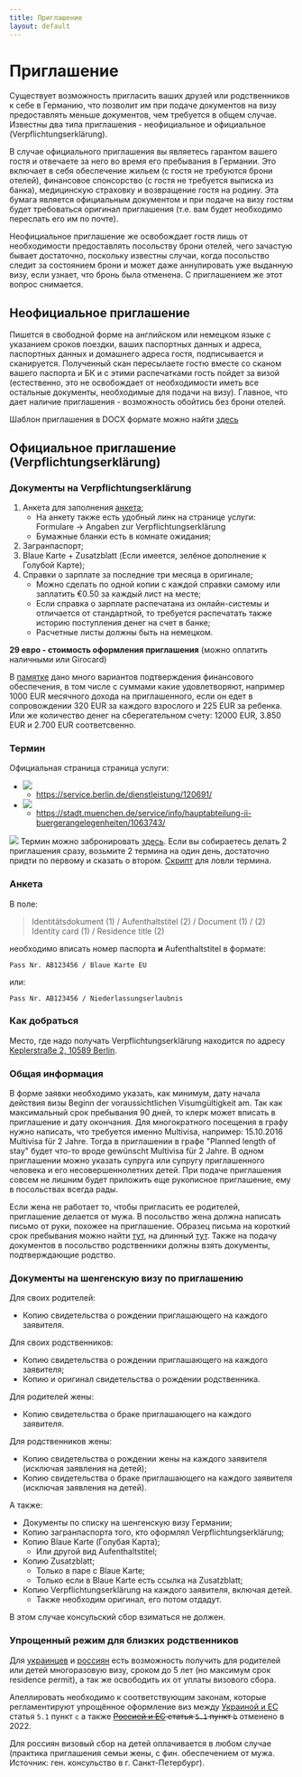 ```yaml
---
title: Приглашение
layout: default
---
```


# Приглашение

Существует возможность пригласить ваших друзей или родственников к себе в Германию, что позволит им при подаче документов на визу предоставлять меньше документов, чем требуется в общем случае. Известны два типа приглашения - неофициальное и официальное (Verpflichtungserklärung).

В случае официального приглашения вы являетесь гарантом вашего гостя и отвечаете за него во время его пребывания в Германии. Это включает в себя обеспечение жильем (с гостя не требуются брони отелей), финансовое спонсорство (с гостя не требуется выписка из банка), медицинскую страховку и возвращение гостя на родину. Эта бумага является официальным документом и при подаче на визу гостям будет требоваться оригинал приглашения (т.е. вам будет необходимо переслать его им по почте).

Неофициальное приглашение же освобождает гостя лишь от необходимости предоставлять посольству брони отелей, чего зачастую бывает достаточно, поскольку известны случаи, когда посольство следит за состоянием брони и может даже аннулировать уже выданную визу, если узнает, что бронь была отменена. С приглашением же этот вопрос снимается.


## Неофициальное приглашение

Пишется в свободной форме на английском или немецком языке с указанием сроков поездки, ваших паспортных данных и адреса, паспортных данных и домашнего адреса гостя, подписывается и сканируется. Полученный скан пересылаете гостю вместе со сканом вашего паспорта и БК и с этими распечатками гость пойдет за визой (естественно, это не освобождает от необходимости иметь все остальные документы, необходимые для подачи на визу). Главное, что дает наличие приглашения - возможность обойтись без брони отелей.

Шаблон приглашения в DOCX формате можно найти [здесь](files/Invitation_visa.docx)

## Официальное приглашение (Verpflichtungserklärung)

### Документы на Verpflichtungserklärung

1. Анкета для заполнения [анкета](https://www.berlin.de/formularverzeichnis/?formular=/labo/zentrale-einwohnerangelegenheiten/_assets/antrag_ve-25_5_18.pdf);
    * На анкету также есть удобный линк на странице услуги: Formulare -> Angaben zur Verpflichtungserklärung
    * Бумажные бланки есть в комнате ожидания;
2. Загранпаспорт;
3. Blaue Karte + Zusatzblatt (Если имеется, зелёное дополнение к Голубой Карте);
5. Справки о зарплате за последние три месяца в оригинале;
    * Можно сделать по одной копии с каждой справки самому или заплатить €0.50 за каждый лист на месте;
    * Если справка о зарплате распечатана из онлайн-системы и отличается от стандартной, то требуется распечатать также историю поступления денег на счет в банке;
    * Расчетные листы должны быть на немецком.

**29 евро - стоимость оформления приглашения** (можно оплатить наличными или Girocard)

В [памятке](https://www.berlin.de/labo/_assets/buergerdienste/flyer_fuer_verpflichtungserklaerungen.pdf) дано много вариантов подтверждения финансового обеспечения, в том числе с суммами какие удовлетворяют, например 1000 EUR месячного дохода на приглашенного, если он едет в сопровождении 320 EUR за каждого взрослого и 225 EUR за ребенка. Или же количество денег на сберегательном счету: 12000 EUR, 3.850 EUR и 2.700 EUR соответсвенно.

### Термин

Официальная страница страница услуги:
 * ![](files/be.png)
   * https://service.berlin.de/dienstleistung/120691/
 * ![](files/mu.png)
   * https://stadt.muenchen.de/service/info/hauptabteilung-ii-buergerangelegenheiten/1063743/

![](files/be.png) Термин можно забронировать [здесь](https://service.berlin.de/terminvereinbarung/termin/tag.php?termin=1&dienstleister=121918&anliegen[]=120691&herkunft=1).
Если вы собираетесь делать 2 приглашения сразу, возьмите 2 термина на один день, достаточно придти по первому и сказать о втором.
[Скрипт](https://gist.github.com/globalundo/b0e8f88f110cc54fdb71) для ловли термина.

### Анкета

В поле:

> Identitätsdokument (1) / Aufenthaltstitel (2) / Document (1) / (2) Identity card (1) / Residence title (2)

необходимо вписать номер паспорта **и** Aufenthaltstitel в формате:

`Pass Nr. AB123456 / Blaue Karte EU `

или:

`Pass Nr. AB123456 / Niederlassungserlaubnis`

### Как добраться

Место, где надо получать Verpflichtungserklärung находится по адресу [Keplerstraße 2, 10589 Berlin](https://goo.gl/maps/a4QvzS21Pefz8whz5).

### Общая информация

В форме заявки необходимо указать, как минимум, дату начала действия визы Beginn der voraussichtlichen Visumgültigkeit am.
Так как максимальный срок пребывания 90 дней, то клерк может вписать в приглашение и дату окончания. Для многократного посещения в графу нужно написать, что требуется именно Multivisa, например: 15.10.2016 Multivisa für 2 Jahre. Тогда в приглашении в графе "Planned length of stay" будет что-то вроде gewünscht Multivisa für 2 Jahre.
В одном приглашении можно указать супруга или супругу приглашенного человека и его несовершеннолетних детей.
При подаче приглашения совсем не лишним будет приложить еще рукописное приглашение, ему в посольствах всегда рады.

Если жена не работает то, чтобы пригласить ее родителей, приглашение делается от мужа. В посольство жена должна написать письмо от руки, похожее на приглашение. Образец письма на короткий срок пребывания можно найти [тут](https://github.com/ru-de/faq/blob/master/files/Einladung%20(short%20term).docx?raw=true), на длинный [тут](https://github.com/ru-de/faq/blob/master/files/Einladung%20(long%20term).docx?raw=true).
Также на подачу документов в посольство родственники должны взять документы, подтверждающие родство.

### Документы на шенгенскую визу по приглашению

Для своих родителей:
- Копию свидетельства о рождении приглашающего на каждого заявителя.

Для своих родственников:
- Копию свидетельства о рождении приглашающего на каждого заявителя;
- Копию и оригинал свидетельства о рождении родственника.

Для родителей жены:
- Копию свидетельства о браке приглашающего на каждого заявителя.

Для родственников жены:
- Копию свидетельства о рождении жены на каждого заявителя (исключая заявления на детей);
- Копию свидетельства о браке приглашающего на каждого заявителя (исключая заявления на детей).

А также:
- Документы по списку на шенгенскую визу Германии;
- Копию загранпаспорта того, кто оформлял Verpflichtungserklärung;
- Копию Blaue Karte (Голубая Карта);
  - Или другой вид Aufenthaltstitel;
- Копию Zusatzblatt;
  - Только в паре с Blaue Karte;
  - Только если в Blaue Karte есть ссылка на Zusatzblatt;
- Копию Verpflichtungserklärung на каждого заявителя, включая детей.
  - Также необходим оригинал, его потом отдадут.

В этом случае консульский сбор взиматься не должен.

### Упрощенный режим для близких родственников

Для [украинцев](http://www.kiew.diplo.de/Vertretung/kiew/uk/05/Visa/Antragstellungen/Gebuehr.html) и [россиян](http://www.vfsglobal.com/germany/russia/moscow/pdf/Master-Visa-Fee-Waiver-List-Rus.pdf) есть возможность получить для родителей или детей многоразовую визу, сроком до 5 лет (но максимум срок residence permit), а так же освободить их от уплаты визового сбора. 

Апеллировать необходимо к соответствующим законам, которые регламентируют упрощённое оформление виз между [Украиной и ЕС](http://eur-lex.europa.eu/legal-content/DE/TXT/?uri=uriserv:OJ.L_.2007.332.01.0066.01.DEU) статья `5.1` пункт `с` а также ~~[Россией и ЕС](https://eur-lex.europa.eu/legal-content/DE/TXT/?uri=CELEX:22007A0517(01)&from=DE) статья `5.1` пункт `b`~~ отменено в 2022.

Для россиян визовый сбор на детей оплачивается в любом случае (практика приглашения семьи жены, с фин. обеспечением от мужа. Источник: ген. консульство в г. Санкт-Петербург).
